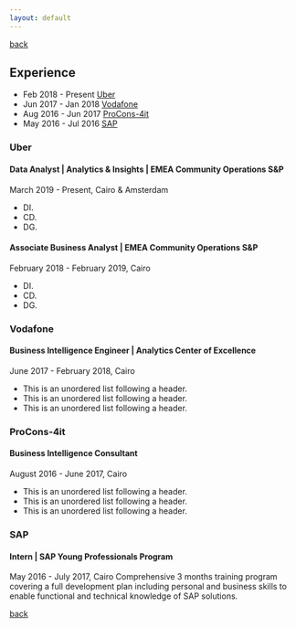 ```yaml
---
layout: default
---
```

[back](./)
## Experience
* Feb 2018 - Present   [Uber](#uber)
* Jun 2017 - Jan 2018  [Vodafone](#vodafone)
* Aug 2016 - Jun 2017  [ProCons-4it](#ProCons-4it)
* May 2016 - Jul 2016  [SAP](#SAP)


### <a name="uber"></a> Uber
#### Data Analyst | Analytics & Insights | EMEA Community Operations S&P
March 2019 - Present, Cairo & Amsterdam
*   DI.
*   CD.
*   DG.

#### Associate Business Analyst | EMEA Community Operations S&P
February 2018 - February 2019, Cairo
*   DI.
*   CD.
*   DG.

### <a name="vodafone"></a> Vodafone
#### Business Intelligence Engineer | Analytics Center of Excellence
June 2017 - February 2018,  Cairo
*   This is an unordered list following a header.
*   This is an unordered list following a header.
*   This is an unordered list following a header.

### <a name="ProCons-4it"></a>  ProCons-4it
#### Business Intelligence Consultant
August 2016 - June 2017,  Cairo
*   This is an unordered list following a header.
*   This is an unordered list following a header.
*   This is an unordered list following a header.

### <a name="SAP"></a> SAP
#### Intern | SAP Young Professionals Program
May 2016 - July 2017,  Cairo
  Comprehensive 3 months training program covering a full development plan including personal and business skills to enable functional and technical knowledge of SAP solutions.


[back](./)
